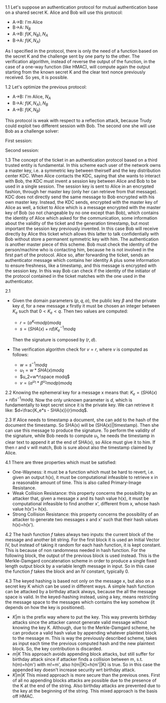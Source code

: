 1.1 Let's suppose an authentication protocol for mutual authentication base on a shared secret K. Alice and Bob will use this protocol:

- A->B: I'm Alice
- B->A: $N_B$
- A->B: $f(K,N_B), N_A$
- B->A: $f(K,N_A)$

As I specified in the protocol, there is only the need of a function based on the secret K and the challenge sent by one party to the other. The verification algorithm, instead of reverse the output of the function, in the case of a one-way function (like HMAC), will compute again the output starting from the known secret K and the clear text nonce previously received. So yes, it is possible. 

1.2 Let's optimize the previous protocol:

- A->B: I'm Alice, $N_A$
- B->A: $f(K,N_A), N_B$
- A->B: $f(K,N_B)$

This protocol is weak with respect to a reflection attack, because Trudy could exploit two different session with Bob. The second one she will use Bob as a challenge solver:

First session:

Second session:

1.3 The concept of the ticket in an authentication protocol based on a third trusted entity is fundamental. In this scheme each user of the network owns a master key, i.e. a symmetric key between theirself and the key distribution center KDC. When Alice contacts the KDC, saying that she wants to interact with Bob, the KDC must invent a session key between Alice and Bob to be used in a single session. The session key is sent to Alice in an encrypted fashion, through her master key (only her can retrieve from that message). KDC does not directly send the same message to Bob encrypted with his own master key. Instead, the KDC sends, encrypted with the master key of Alice as well, a ticket to Alice which is a message encrypted with the master key of Bob (so not changeable by no one except than Bob), which contains the identity of Alice which asked for the communication, some information about the validity of the ticket and the generation timestamp, but most important the session key previously invented. In this case Bob will receive directly by Alice this ticket which allows this latter to talk confidentially with Bob without store a permanent symmetric key with him. The authentication is another master piece of this scheme. Bob must check the identity of the person/machine who is contacting him, because he is not involved in the first part of the protocol. Alice so, after forwarding the ticket, sends an authenticator message which contains her identity A plus some information to ensure freshness, like a timestamp, and this message is encrypted with the session key. In this way Bob can check if the identity of the initiator of the protocol contained in the ticket matches with the one used in the authenticator. 



2.1

- Given the domain parameters $(p,q,\alpha)$, the public key $\beta$ and the private key $d$, for a new message $x$ firstly it must be chosen an integer between $K_e$ such that $0<K_e<q$. Then two values are computed:

  - $r = (\alpha^{K_e}modp)modq$
  - $s = (SHA(x)+rd)K_e^{-1}modq$

  Then the signature is composed by $(r,d)$.

- The verification algorithm check for $v=r$, where $v$ is computed as follows:

  - $w = s^{-1}modq$
  - $u_1=w*SHA(x)modq$
  - $u_2=w*r\space modq$
  - $v=(\alpha^{u_1}*\beta^{u_2}modp)modq$

2.2 Knowing the ephemeral key for a message x means that: $K_e=(SHA(x)+rd)s^{-1}modq$. Now the only unknown parameter is $d$, which is fundamentally to kept secret since it is the private key. We can retrieve it like: $d=\frac{K_e*s - SHA(x)}{r}modq$.

2.3  If Alice needs to timestamp a document, she can add to the hash of the document the timestamp. So SHA(x) will be (SHA(x)||timestamp). Then she can use this message to produce the signature. To perform the validity of the signature, while Bob needs to compute $u_1$, he needs the timestamp in clear text to append it at the end of SHA(x), so Alice must give it to him. If then r and v will match, Bob is sure about also the timestamp claimed by Alice. 



4.1 There are three properties which must be satisfied:

- One-Wayness: it must be a function which must be hard to revert, i.e. given an output h(x), it must be computational infeasible to retrieve x in a reasonable amount of time. This is also called Primary-Image Resistance.
- Weak Collision Resistance: this property concerns the possibility by an attacker that, given a message x and its hash value h(x), it must be computational infeasible to find another x', different from x, whose hash value h(x')= h(x).
- Strong Collision Resistance: this property concerns the possibility of an attacker to generate two messages x and x' such that their hash values h(x)=h(x').  

4.2 The hash function $f$ takes always two inputs: the current block of the message and another bit string. For the first block it is used an Initial Vector IV, but instead of taking it random for each hash function, it is kept constant. This is because of non randomness needed in hash function. For the following block, the output of the previous block is used instead. This is the Merkle-Damgard concatenation scheme in order to produce a single fixed length output block by a variable length message in input. So in this case the function $f$ takes the block and an IV constant, typically 0.

4.3 The keyed hashing is based not only on the message x, but also on a secret key K which can be used in different ways. A simple hash function can be attacked by a birthday attack always, because the all the message space is valid. In the keyed-hashing instead, using a key, means restricting the message space to the messages which contains the key somehow (it depends on how the key is positioned).

- $K|m$ is the prefix way where to put the key. This way prevents birthday attacks since the attacker cannot generate valid message without knowing the key K. Although, due to the Merkle-Damgard scheme, he can produce a valid hash value by appending whatever plaintext block to the message m. This is way the previously described scheme, takes as input each time the previous computed hash and the new plaintext block. So, the key contribution is discarded. 
- $m|K$ This approach avoids appending block attacks, but still suffer for birthday attack since if attacker finds a collision between m, s.t. h(m)=h(m') with m!=m', also h(m||K)=h(m'||K) is true. So in this case the appended key doesn't increase security wrt birthday attack.
- $K|m|K$ This mixed approach is more secure than the previous ones. First of all no appending blocks attacks are possible due to the presence of the K at the end of the string. Also birthday attacks are prevented due to the key at the beginning of the string. This mixed approach is the basis off HMAC.  